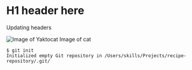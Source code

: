 # H1 header here

Updating headers

![Image of Yaktocat](https://octodex.github.com/images/yaktocat.png)
Image of cat


```
$ git init
Initialized empty Git repository in /Users/skills/Projects/recipe-repository/.git/
```
